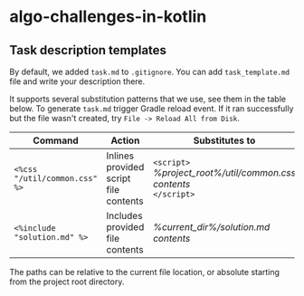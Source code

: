 # algo-challenges-in-kotlin

## Task description templates
By default, we added `task.md` to `.gitignore`.
You can add `task_template.md` file and write your description there.

It supports several substitution patterns that we use, see them in the table below.
To generate `task.md` trigger Gradle reload event. If it ran successfully but the file wasn't created, try `File -> Reload All from Disk`.

| Command                       | Action                                | Substitutes to                                                              |
|-------------------------------|---------------------------------------|-----------------------------------------------------------------------------|
| `<%css "/util/common.css" %>` | Inlines provided script file contents | `<script>`<br/> _%project_root%/util/common.css contents_ <br/> `</script>` |
| `<%include "solution.md" %>`  | Includes provided file contents       | _%current_dir%/solution.md contents_                                        |

The paths can be relative to the current file location, or absolute starting from the project root directory.
